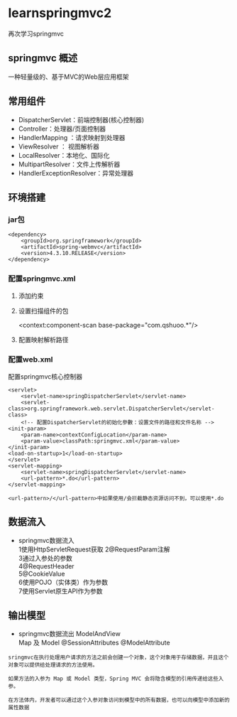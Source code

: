 # learnspringmvc2
再次学习springmvc
## springmvc 概述
一种轻量级的、基于MVC的Web层应用框架

## 常用组件
*	DispatcherServlet：前端控制器(核心控制器)
*	Controller：处理器/页面控制器
*	HandlerMapping ：请求映射到处理器
*	ViewResolver ： 视图解析器
*	LocalResolver：本地化、国际化
*	MultipartResolver：文件上传解析器
*	HandlerExceptionResolver：异常处理器

## 环境搭建
### jar包
	<dependency>
	    <groupId>org.springframework</groupId>
	    <artifactId>spring-webmvc</artifactId>
	    <version>4.3.10.RELEASE</version>
	</dependency>

### 配置springmvc.xml
1.	添加约束

	<beans xmlns="http://www.springframework.org/schema/beans"
		xmlns:xsi="http://www.w3.org/2001/XMLSchema-instance" xmlns:mvc="http://www.springframework.org/schema/mvc"
		xmlns:context="http://www.springframework.org/schema/context"
		xsi:schemaLocation="http://www.springframework.org/schema/mvc http://www.springframework.org/schema/mvc/spring-mvc-4.1.xsd
			http://www.springframework.org/schema/beans http://www.springframework.org/schema/beans/spring-beans.xsd
			http://www.springframework.org/schema/context http://www.springframework.org/schema/context/spring-context-4.1.xsd">
			
2.	设置扫描组件的包

	<context:component-scan base-package="com.qshuoo.*"/>
	
3.	配置映射解析路径

	<bean id="internalResourceViewResolver"
		class="org.springframework.web.servlet.view.InternalResourceViewResolver">
		<property name="prefix" value="/" />
		<property name="suffix" value=".jsp" />
	</bean>

### 配置web.xml
配置springmvc核心控制器

	<servlet>
		<servlet-name>springDispatcherServlet</servlet-name>
		<servlet-class>org.springframework.web.servlet.DispatcherServlet</servlet-class>
		<!-- 配置DispatcherServlet的初始化參數：设置文件的路径和文件名称 -->
	<init-param>
		<param-name>contextConfigLocation</param-name>
		<param-value>classPath:springmvc.xml</param-value>
	</init-param>
	<load-on-startup>1</load-on-startup>
	</servlet>
	<servlet-mapping>
		<servlet-name>springDispatcherServlet</servlet-name>
		<url-pattern>*.do</url-pattern>
	</servlet-mapping> 
	
`<url-pattern>/</url-pattern>中如果使用/会拦截静态资源访问不到，可以使用*.do`


## 数据流入
	
*	springmvc数据流入	
1使用HttpServletRequest获取	
2@RequestParam注解	
3通过入参处的参数		
4@RequestHeader 	
5@CookieValue 		
6使用POJO（实体类）作为参数		
7使用Servlet原生API作为参数		

## 输出模型

*	springmvc数据流出
ModelAndView	
Map 及 Model
@SessionAttributes
@ModelAttribute

`sringmvc在执行处理用户请求的方法之前会创建一个对象，这个对象用于存储数据，并且这个对象可以提供给处理请求的方法使用。`

`如果方法的入参为 Map 或 Model 类型，Spring MVC 会将隐含模型的引用传递给这些入参。`

`在方法体内，开发者可以通过这个入参对象访问到模型中的所有数据，也可以向模型中添加新的属性数据`
				

